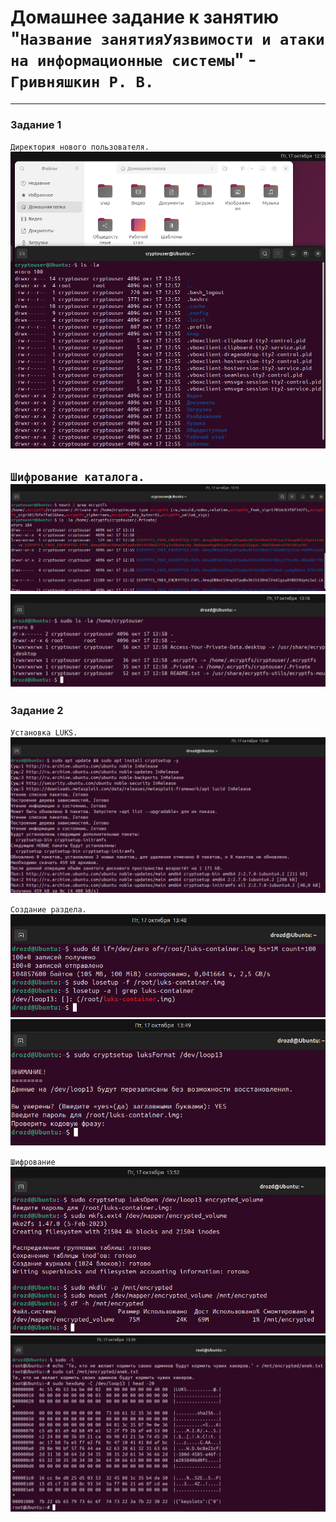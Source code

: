 # Домашнее задание к занятию "`Название занятияУязвимости и атаки на информационные системы`" - `Гривняшкин Р. В.`

---

### Задание 1  

`Директория нового пользователя.`  
![new_user](./img/crypt_1_1.png)  

`Шифрование каталога.`
![crypt_foler1](./img/crypt_1_2.png)  
![crypt_folder2](./img/crypt_1_3.png)  
---

### Задание 2  
`Установка LUKS.`  
![luks_install](./img/crypt_2_1.png)  

`Создание раздела.`  
![mount1](./img/crypt_2_2.png)  
![mount2](./img/crypt_2_3.png)  

`Шифрование`
![crypt1](./img/crypt_2_4.png)  
![crypt2](./img/crypt_2_5.png)  


